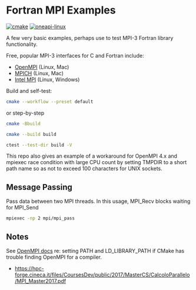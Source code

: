# Fortran MPI Examples

[![cmake](https://github.com/scivision/fortran-mpi-examples/actions/workflows/cmake.yml/badge.svg)](https://github.com/scivision/fortran-mpi-examples/actions/workflows/cmake.yml)
[![oneapi-linux](https://github.com/scivision/fortran-mpi-examples/actions/workflows/oneapi-linux.yml/badge.svg)](https://github.com/scivision/fortran-mpi-examples/actions/workflows/oneapi-linux.yml)

A few very basic examples, perhaps use to test MPI-3 Fortran library functionality.

Free, popular MPI-3 interfaces for C and Fortran include:

* [OpenMPI](https://www.open-mpi.org/) (Linux, Mac)
* [MPICH](https://www.mpich.org/) (Linux, Mac)
* [Intel MPI](https://software.intel.com/content/www/us/en/develop/tools/oneapi/components/mpi-library.html) (Linux, Windows)

Build and self-test:

```sh
cmake --workflow --preset default
```

or step-by-step

```sh
cmake -Bbuild

cmake --build build

ctest --test-dir build -V
```

This repo also gives an example of a workaround for OpenMPI 4.x and mpiexec race condition with large CPU count by setting TMPDIR to a short path name so as not to exceed 100 characters for UNIX sockets.

## Message Passing

Pass data between two MPI threads.
In this usage, MPI_Recv blocks waiting for MPI_Send

```sh
mpiexec -np 2 mpi/mpi_pass
```

## Notes

See
[OpenMPI docs](https://www.open-mpi.org/faq/?category=running#adding-ompi-to-path)
re: setting PATH and LD_LIBRARY_PATH if CMake has trouble finding OpenMPI for a compiler.

* https://hpc-forge.cineca.it/files/CoursesDev/public/2017/MasterCS/CalcoloParallelo/MPI_Master2017.pdf
